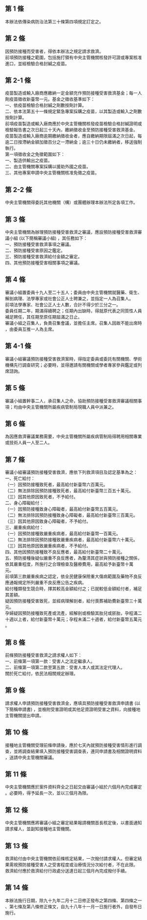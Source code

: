 第 1 條
-------
本辦法依傳染病防治法第三十條第四項規定訂定之。

第 2 條
-------
因預防接種而受害者，得依本辦法之規定請求救濟。  
前項預防接種之範圍，包括施打領有中央主管機關核發許可證或專案核准  
進口，並經檢驗合格封緘之疫苗。

第 2-1 條
---------
疫苗製造或輸入廠商應繳納一定金額充作預防接種受害救濟基金；每一人  
劑疫苗徵收新臺幣一元。基金之徵收基準如下：  
一、依疫苗檢驗合格封緘之劑數按劑計算。  
二、依本法第五十一條規定緊急專案採購之疫苗，以其製造或輸入之劑數  
    按劑計算。  
前項疫苗製造或輸入廠商應於中央主管機關核發疫苗檢驗合格封緘證明或  
檢驗報告書之次日起三十天內，繳納徵收金至預防接種受害救濟基金。  
疫苗製造或輸入廠商逾期繳納徵收金者，應自繳納期限屆滿之次日起，每  
逾二日按滯納金額加徵百分之一滯納金；逾三十日仍未繳納者，移送強制  
執行。  
第一項徵收金之免徵範圍如下：  
一、製造供輸出之疫苗。  
二、由主管機關專案採購以援助外國之疫苗。  
三、其他專案申請中央主管機關核准免徵之疫苗。

第 2-2 條
---------
中央主管機關得委託其他機關（構）或團體辦理本辦法所定各項工作。

第 3 條
-------
中央主管機關為辦理預防接種受害救濟之審議，應設預防接種受害救濟審  
議小組 (以下簡稱審議小組) ，其任務如下：  
一、預防接種受害救濟事項之審議。  
二、預防接種受害原因之鑑定。  
三、預防接種受害救濟給付金額之審定。  
四、其他預防接種受害相關事項之審議。

第 4 條
-------
審議小組置委員十九人至二十五人；委員由中央主管機關就醫藥、衛生、  
解剖病理、法學專家或社會公正人士聘兼之，並指定一人為召集人。  
前項法學專家、社會公正人士人數，合計不得少於三分之一。  
委員任期二年，期滿得續聘之；任期內出缺時，得就原代表之同質性人員  
補足聘任，其任期至原任期屆滿之日止。  
審議小組之召集人，負責召集會議，並擔任主席。召集人因故不能出席時  
，由委員互推一人為主席。

第 4-1 條
---------
審議小組審議預防接種受害救濟案時，得指定委員或委託有關機關、學術  
機構先行調查研究；必要時，並得邀請有關機關或學者專家參與鑑定或列  
席諮詢。

第 5 條
-------
審議小組置幹事二人，承召集人之命，協助預防接種受害救濟審議相關事  
項；均由中央主管機關所屬疾病管制局現職人員中派兼之。

第 6 條
-------
為因應救濟審議業務需要，中央主管機關所屬疾病管制局得聘用相關專業  
或技術人員一人至二人。

第 7 條
-------
審議小組審議預防接種受害救濟，應依下列救濟項目及認定基準為之：  
一、死亡給付：  
（一）因預防接種致死者，最高給付新臺幣六百萬元。  
（二）無法排除因預防接種致死者，最高給付新臺幣三百五十萬元。  
（三）因其他原因致死者，不予給付。  
二、身心障礙給付：  
（一）因預防接種致身心障礙者，最高給付新臺幣五百萬元。  
（二）無法排除因預防接種致身心障礙者，最高給付新臺幣三百萬元。  
（三）因其他原因致身心障礙者，不予給付。  
三、嚴重疾病給付：  
（一）因預防接種致嚴重疾病者，最高給付新臺幣一百萬元。  
（二）無法排除因預防接種致嚴重疾病者，最高給付新臺幣六十萬元。  
（三）因其他原因致嚴重疾病者，不予給付。  
四、其他因預防接種致不良反應者，最高給付新臺幣二十萬元。  
五、預防接種後疑似嚴重不良反應者，為釐清其症狀與預防接種之關係，  
    依其嚴重程度，所施行之合理檢查及醫療費用，最高給予新臺幣十萬  
    元。  
前項第三款嚴重疾病之認定，依全民健康保險重大傷病範圍及藥物不良反  
應通報規定所列嚴重不良反應公告之疾病。  
給付種類發生競合時，擇其較高金額給付之；已就較低金額給付者，補足  
其差額。  
疑因預防接種受害致死，並經病理解剖者，給付喪葬補助費新臺幣三十萬  
元。  
孕婦疑因預防接種致死產或流產，經解剖或檢驗其胎兒或胚胎，孕程滿二  
十週以上者，給付新臺幣十萬元；孕程未滿二十週者，給付新臺幣五萬元  
。

第 8 條
-------
前條預防接種受害救濟之請求權人如下：  
一、前條第一項第一款：受害人之法定繼承人。  
二、前條第一項第二款至第五款：受害人本人或其法定代理人。  
關於死亡給付，依民法相關規定辦理。

第 9 條
-------
請求權人申請預防接種受害救濟金，應填具預防接種受害救濟申請書 (以  
下簡稱申請書) ，並檢附受害證明或其他足資證明受害之資料，向接種地  
主管機關提出申請。

第 10 條
--------
接種地主管機關受理前條申請後，應於七天內就預防接種受害情形進行調  
查，並將調查結果填入預防接種受害調查表，連同申請書及相關證明資料  
，送請中央主管機關審議。

第 11 條
--------
中央主管機關應於案件資料齊全之日起交由審議小組於六個月內完成審定  
。必要時，得予延長一次，並以三個月為限。

第 12 條
--------
中央主管機關應將審議小組之審定結果報請機關首長核定後，以書面通知  
請求權人，並副知接種地主管機關。

第 13 條
--------
救濟給付由中央主管機關依前條核定結果，一次撥付請求權人。但審定結  
果需視預防接種受害人之受害程度或治療情況分次給付者，不在此限。  
救濟給付應於救濟給付行政處分送達日起三個月內完成撥付手續。

第 14 條
--------
本辦法施行日期，除九十九年二月十二日修正發布之第四條、第四條之一  
、第七條及第八條修正條文，自九十八年十一月一日施行者外，自發布日  
施行。

